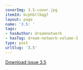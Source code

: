 ```yaml
---
coverImg: 3.5-cover.jpg
itemId: bcphbllkqg7
layout: page
name: '3.5: '
tags:
- hasAuthor: dreamnetwork
- hasTag: dream-network-volume-3
type: post
urlSlug: '3.5'
---
```

<a href="../files/pdfs/Volume_3/3.5-The-Dream-Network_Volume-3_No-5.pdf" download="">Download issue 3.5</a>